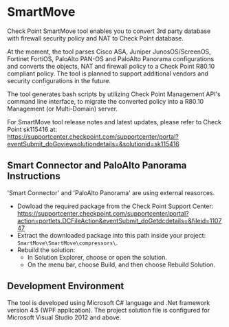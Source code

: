 # SmartMove
Check Point SmartMove tool enables you to convert 3rd party database with firewall security policy and NAT to Check Point database.

At the moment, the tool parses Cisco ASA, Juniper JunosOS/ScreenOS, Fortinet FortiOS, PaloAlto PAN-OS and PaloAlto Panorama configurations and converts the objects, NAT and firewall policy to a Check Point R80.10 compliant policy. The tool is planned to support additional vendors and security configurations in the future.

The tool generates bash scripts by utilizing Check Point Management API's command line interface, to migrate the converted policy into a R80.10 Management (or Multi-Domain) server.

For SmartMove tool release notes and latest updates, please refer to Check Point sk115416 at:
https://supportcenter.checkpoint.com/supportcenter/portal?eventSubmit_doGoviewsolutiondetails=&solutionid=sk115416


## Smart Connector and PaloAlto Panorama Instructions
'Smart Connector' and 'PaloAlto Panorama' are using external reasorces.

* Dowload the required package from the Check Point Support Center: 
https://supportcenter.checkpoint.com/supportcenter/portal?action=portlets.DCFileAction&eventSubmit_doGetdcdetails=&fileid=110747
* Extract the downloaded package into this path inside your project: ```SmartMove\SmartMove\compressors\```.
* Rebuild the solution:
  * In Solution Explorer, choose or open the solution. 
  * On the menu bar, choose Build, and then choose Rebuild Solution.

## Development Environment
The tool is developed using Microsoft C# language and .Net framework version 4.5 (WPF application). The project solution file is configured for Microsoft Visual Studio 2012 and above.
